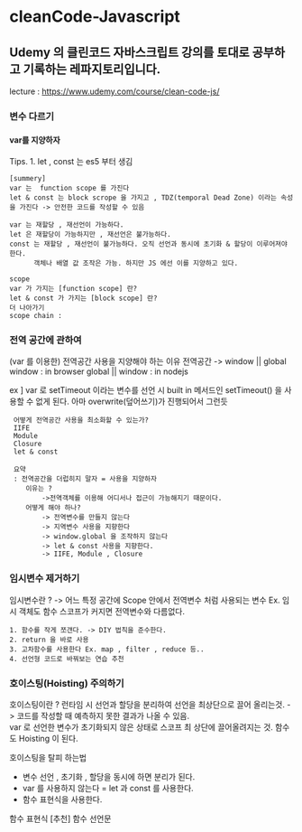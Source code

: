 # cleanCode-Javascript

## Udemy 의 클린코드 자바스크립트 강의를 토대로 공부하고 기록하는 레파지토리입니다.

lecture : https://www.udemy.com/course/clean-code-js/

### 변수 다르기

#### var를 지양하자

Tips. 1. let , const 는 es5 부터 생김

    [summery]
    var 는  function scope 를 가진다
    let & const 는 block scrope 을 가지고 , TDZ(temporal Dead Zone) 이라는 속성을 가진다 -> 안전한 코드를 작성할 수 있음

    var 는 재할당 , 재선언이 가능하다.
    let 은 재할당이 가능하지만 , 재선언은 불가능하다.
    const 는 재할당 , 재선언이 불가능하다. 오직 선언과 동시에 초기화 & 할당이 이루어져야한다.
          객체나 배열 값 조작은 가능. 하지만 JS 에선 이를 지양하고 있다.

    scope
    var 가 가지는 [function scope] 란?
    let & const 가 가지는 [block scope] 란?
    더 나아가기
    scope chain :

### 전역 공간에 관하여

(var 를 이용한) 전역공간 사용을 지양해야 하는 이유
전역공간 -> window || global
window : in browser
global || window : in nodejs

ex ] var 로 setTimeout 이라는 변수를 선언 시 built in 메서드인 setTimeout() 을 사용할 수 없게 된다.
아마 overwrite(덮어쓰기)가 진행되어서 그런듯

     어떻게 전역공간 사용을 최소화할 수 있는가?
     IIFE
     Module
     Closure
     let & const

     요약
     : 전역공간을 더럽히지 말자 = 사용을 지양하자
        이유는 ?
            ->전역객체를 이용해 어디서나 접근이 가능해지기 때문이다.
        어떻게 해야 하나?
            -> 전역변수를 만들지 않는다
            -> 지역변수 사용을 지향한다
            -> window.global 을 조작하지 않는다
            -> let & const 사용을 지향한다.
            -> IIFE, Module , Closure

### 임시변수 제거하기

임시변수란 ?
-> 어느 특정 공간에 Scope 안에서 전역변수 처럼 사용되는 변수
Ex. 임시 객체도 함수 스코프가 커지면 전역변수와 다름없다.

    1. 함수를 작게 쪼갠다. -> DIY 법칙을 준수한다.
    2. return 을 바로 사용
    3. 고차함수를 사용한다 Ex. map , filter , reduce 등..
    4. 선언형 코드로 바꿔보는 연습 추천

### 호이스팅(Hoisting) 주의하기

호이스팅이란 ?
런타임 시 선언과 할당을 분리하여 선언을 최상단으로 끌어 올리는것. -> 코드를 작성할 때 예측하지 못한 결과가 나올 수 있음.  
var 로 선언한 변수가 초기화되지 않은 상태로 스코프 최 상단에 끌어올려지는 것.
함수도 Hoisting 이 된다.

호이스팅을 탈피 하는법

- 변수 선언 , 초기화 , 할당을 동시에 하면 분리가 된다.
- var 를 사용하지 않는다 = let 과 const 를 사용한다.
- 함수 표현식을 사용한다.

함수 표현식 [추천]
함수 선언문
